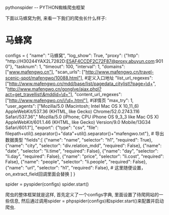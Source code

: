 pythonspider -- PYTHON蜘蛛爬虫框架

下面以马蜂窝为例, 来看一下我们的爬虫长什么样子:

# 马蜂窝
configs = {
   "name": "马蜂窝",
   "log_show": True,
   "proxy": {"http": "http://H30244YAX2L7282D:E5AF4CCDF2C72F87@proxy.abuyun.com:9010"},
   "tasknum": 1,
   "timeout": 100,
   "interval": 1,
   "domains": ["www.mafengwo.cn"],
   "scan_urls": ["http://www.mafengwo.cn/travel-scenic-spot/mafengwo/10088.html"], #定义入口地址
   "list_url_regexes": ["http://www.mafengwo.cn/mdd/base/list/pagedata_citylist\?page=\d+", "http://www.mafengwo.cn/gonglve/ajax.php\?act=get_travellist\&mddid=\d+"],
   "content_url_regexes": ["http://www.mafengwo.cn/i/\d+.html"],  #详情页
   "max_try": 1,
   "user_agents": ["Mozilla/5.0 (Macintosh; Intel Mac OS X 10_11_6) AppleWebKit/537.36 (KHTML, like Gecko) Chrome/52.0.2743.116 Safari/537.36"," Mozilla/5.0 (iPhone; CPU iPhone OS 9_3_3 like Mac OS X) AppleWebKit/601.1.46 (KHTML, like Gecko) Version/9.0 Mobile/13G34 Safari/601.1"],
   "export": {"type": "csv", "file": filepath+util().separator()+"data"+util().separator()+"mafengwo.txt"},  # 导出数据类型
   "fields":[
      {"name": "name", "selector": "h1", "required": True},
      {"name": "city", "selector": "div.relation_mdd", "required": False},
      {"name": "date", "selector": "li.time", "required": False},
      {"name": "day", "selector": "li.day", "required": False},
      {"name": "price", "selector": "li.cost", "required": False},
      {"name": "people", "selector": "li.people", "required": False},
      {"name": "url", "selector": "h1", "required": False},   # 这里随便设置，on_extract_field回调里面会替换
   ]
}

spider = pyspider(configs)
spider.start()


爬虫的整体框架就是这样, 首先定义了一个configs字典, 里面设置了待爬网站的一些信息, 然后通过调用spider = phpspider(configs)和spider.start()来配置并启动爬虫.
